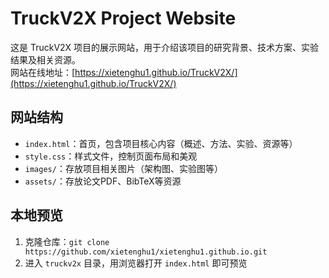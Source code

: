 # TruckV2X Project Website

这是 TruckV2X 项目的展示网站，用于介绍该项目的研究背景、技术方案、实验结果及相关资源。  
网站在线地址：[https://xietenghu1.github.io/TruckV2X/](https://xietenghu1.github.io/TruckV2X/)

## 网站结构
- `index.html`：首页，包含项目核心内容（概述、方法、实验、资源等）
- `style.css`：样式文件，控制页面布局和美观
- `images/`：存放项目相关图片（架构图、实验图等）
- `assets/`：存放论文PDF、BibTeX等资源

## 本地预览
1. 克隆仓库：`git clone https://github.com/xietenghu1/xietenghu1.github.io.git`
2. 进入 `truckv2x` 目录，用浏览器打开 `index.html` 即可预览

